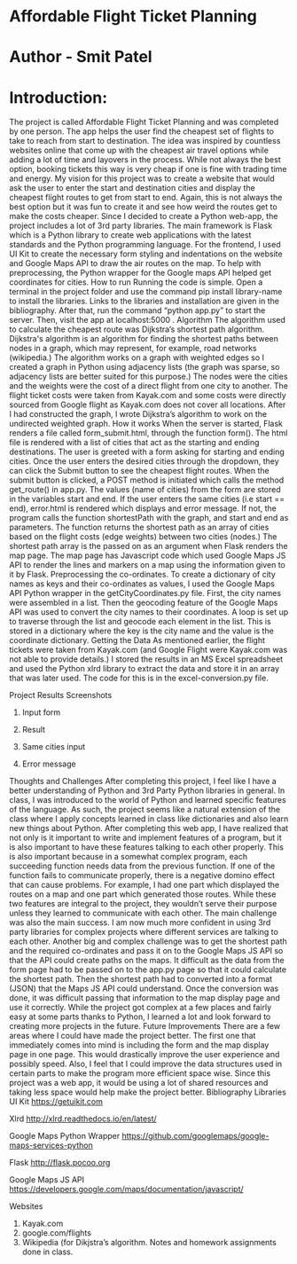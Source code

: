 # Affordable Flight Ticket Planning
# Author - Smit Patel
# Introduction:
The project is called Affordable Flight Ticket Planning and was completed by one person. The app helps the user find the cheapest set of flights to take to reach from start to destination. The idea was inspired by countless websites online that come up with the cheapest air travel options while adding a lot of time and layovers in the process. While not always the best option, booking tickets this way is very cheap if one is fine with trading time and energy.
My vision for this project was to create a website that would ask the user to enter the start and destination cities and display the cheapest flight routes to get from start to end. Again, this is not always the best option but it was fun to create it and see how weird the routes get to make the costs cheaper.
Since I decided to create a Python web-app, the project includes a lot of 3rd party libraries. The main framework is Flask which is a Python library to create web applications with the latest standards and the Python programming language. 
For the frontend, I used UI Kit to create the necessary form styling and indentations on the website and Google Maps API to draw the air routes on the map. To help with preprocessing, the Python wrapper for the Google maps API helped get coordinates for cities.
How to run 
Running the code is simple. Open a terminal in the project folder and use the command pip install library-name to install the libraries. Links to the libraries and installation are given in the bibliography. After that, run the command “python app.py” to start the server. Then, visit the app at localhost:5000 .
Algorithm
The algorithm used to calculate the cheapest route was Dijkstra’s shortest path algorithm. Dijkstra's algorithm is an algorithm for finding the shortest paths between nodes in a graph, which may represent, for example, road networks (wikipedia.) 
The algorithm works on a graph with weighted edges so I created a graph in Python using adjacency lists (the graph was sparse, so adjacency lists are better suited for this purpose.) The nodes were the cities and the weights were the cost of a direct flight from one city to another. The flight ticket costs were taken from Kayak.com and some costs were directly sourced from Google flight as Kayak.com does not cover all locations. After I had constructed the graph, I wrote Dijkstra’s algorithm to work on the undirected weighted graph.
How it works
When the server is started, Flask renders a file called form_submit.html, through the function form(). The html file is rendered with a list of cities that act as the starting and ending destinations. 
The user is greeted with a form asking for starting and ending cities. Once the user enters the desired cities through the dropdown, they can click the Submit button to see the cheapest flight routes. 
When the submit button is clicked, a POST method is initiated which calls the method get_route() in app.py. The values (name of cities) from the form are stored in the variables start and end. 
If the user enters the same cities (i.e start == end), error.html is rendered which displays and error message. If not, the program calls the function shortestPath with the graph, and start and end as parameters. The function returns the shortest path as an array of cities based on the flight costs (edge weights) between two cities (nodes.)
The shortest path array is the passed on as an argument when Flask renders the map page. The map page has Javascript code which used Google Maps JS API to render the lines and markers on a map using the information given to it by Flask. 
Preprocessing the co-ordinates.
To create a dictionary of city names as keys and their co-ordinates as values, I used the Google Maps API Python wrapper in the getCityCoordinates.py file. First, the city names were assembled in a list. Then the geocoding feature of the Google Maps API was used to convert the city names to their coordinates. A loop is set up to traverse through the list and geocode each element in the list. This is stored in a dictionary where the key is the city name and the value is the coordinate dictionary.
Getting the Data
As mentioned earlier, the flight tickets were taken from Kayak.com (and Google Flight were Kayak.com was not able to provide details.) I stored the results in an MS Excel spreadsheet and used the Python xlrd library to extract the data and store it in an array that was later used. The code for this is in the excel-conversion.py file. 
 
Project Results
Screenshots
1)	Input form
 
2)	Result 
 
3)	Same cities input
 

4)	Error message
 
Thoughts and Challenges
After completing this project, I feel like I have a better understanding of Python and 3rd Party Python libraries in general. In class, I was introduced to the world of Python and learned specific features of the language. As such, the project seems like a natural extension of the class where I apply concepts learned in class like dictionaries and also learn new things about Python.
After completing this web app, I have realized that not only is it important to write and implement features of a program, but it is also important to have these features talking to each other properly. This is also important because in a somewhat complex program, each succeeding function needs data from the previous function. If one of the function fails to communicate properly, there is a negative domino effect that can cause problems.
For example, I had one part which displayed the routes on a map and one part which generated those routes. While these two features are integral to the project, they wouldn’t serve their purpose unless they learned to communicate with each other. 
The main challenge was also the main success. I am now much more confident in using 3rd party libraries for complex projects where different services are talking to each other. 
Another big and complex challenge was to get the shortest path and the required co-ordinates and pass it on to the Google Maps JS API so that the API could create paths on the maps. It difficult as the data from the form page had to be passed on to the app.py page so that it could calculate the shortest path. Then the shortest path had to converted into a format (JSON) that the Maps JS API could understand. Once the conversion was done, it was difficult passing that information to the map display page and use it correctly. 
While the project got complex at a few places and fairly easy at some parts thanks to Python, I learned a lot and look forward to creating more projects in the future. 
Future Improvements
There are a few areas where I could have made the project better. The first one that immediately comes into mind is including the form and the map display page in one page. This would drastically improve the user experience and possibly speed. 
Also, I feel that I could improve the data structures used in certain parts to make the program more efficient space wise. Since this project was a web app, it would be using a lot of shared resources and taking less space would help make the project better. 
Bibliography
Libraries 
UI Kit	https://getuikit.com

Xlrd	http://xlrd.readthedocs.io/en/latest/

Google Maps Python Wrapper	https://github.com/googlemaps/google-maps-services-python

Flask	http://flask.pocoo.org

Google Maps JS API	https://developers.google.com/maps/documentation/javascript/


Websites
1)	Kayak.com
2)	google.com/flights
3)	Wikipedia (for Dikjstra’s algorithm.
Notes and homework assignments done in class. 

